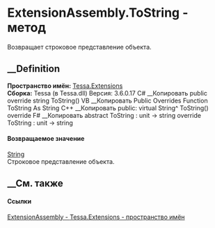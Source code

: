# ExtensionAssembly.ToString - метод
Возвращает строковое представление объекта.
##  __Definition
 **Пространство имён:** [Tessa.Extensions](N_Tessa_Extensions.htm)  
 **Сборка:** Tessa (в Tessa.dll) Версия: 3.6.0.17
C# __Копировать
     public override string ToString()
VB __Копировать
     Public Overrides Function ToString As String
C++ __Копировать
     public:
    virtual String^ ToString() override
F# __Копировать
     abstract ToString : unit -> string 
    override ToString : unit -> string 
#### Возвращаемое значение
[String](https://learn.microsoft.com/dotnet/api/system.string)  
Строковое представление объекта.
##  __См. также
#### Ссылки
[ExtensionAssembly - ](T_Tessa_Extensions_ExtensionAssembly.htm)
[Tessa.Extensions - пространство имён](N_Tessa_Extensions.htm)
